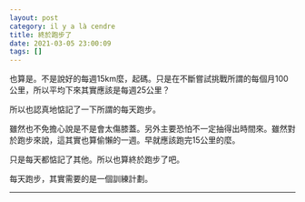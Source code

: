 ```yaml
---
layout: post
category: il y a là cendre
title: 終於跑步了
date: 2021-03-05 23:00:09
tags: []
---
```


也算是。不是說好的每週15km麼，起碼。只是在不斷嘗試挑戰所謂的每個月100公里，所以平均下來其實應該是每週25公里？

所以也認真地惦記了一下所謂的每天跑步。

雖然也不免擔心說是不是會太傷膝蓋。另外主要恐怕不一定抽得出時間來。雖然對於跑步來說，這其實也算偷懶的一週。早就應該跑完15公里的麼。

只是每天都惦記了其他。所以也算終於跑步了吧。

每天跑步，其實需要的是一個訓練計劃。

-------





